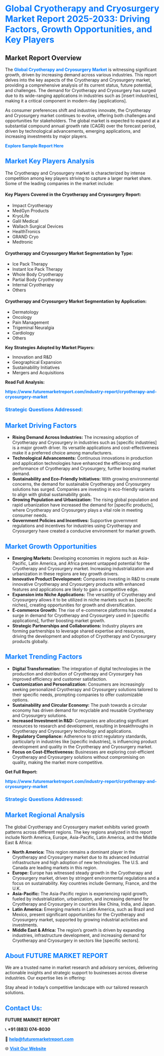 <h1 style="color: #007BFF;">Global Cryotherapy and Cryosurgery Market Report 2025-2033: Driving Factors, Growth Opportunities, and Key Players</h1>

<section id="overview">
<h2>Market Report Overview</h2>
<p>The <a href="https://www.futuremarketreport.com/industry-report/cryotherapy-and-cryosurgery-market" style="color: #007BFF; text-decoration: none;"><strong>Global Cryotherapy and Cryosurgery Market</strong></a> is witnessing significant growth, driven by increasing demand across various industries. This report delves into the key aspects of the Cryotherapy and Cryosurgery market, providing a comprehensive analysis of its current status, future potential, and challenges. The demand for Cryotherapy and Cryosurgery has surged due to its wide-ranging applications in industries such as [insert industries], making it a critical component in modern-day [applications].</p>
<p>As consumer preferences shift and industries innovate, the Cryotherapy and Cryosurgery market continues to evolve, offering both challenges and opportunities for stakeholders. The global market is expected to expand at a substantial compound annual growth rate (CAGR) over the forecast period, driven by technological advancements, emerging applications, and increasing investments by major players.</p>
</section>

<section id="overview">
<p><a href="https://www.futuremarketreport.com/request-sample/reportId=77068" style="color: #007BFF; text-decoration: none;"><strong>Explore Sample Report Here</strong></a></p>
</section>

<section id="key-players">
<h2 style="color: #007BFF;">Market Key Players Analysis</h2>
<p>The Cryotherapy and Cryosurgery market is characterized by intense competition among key players striving to capture a larger market share. Some of the leading companies in the market include:</p>
<h4>Key Players Covered in the Cryotherapy and Cryosurgery Report:</h4>
<ul><li>Impact Cryotherapy</li><li>MedGyn Products</li><li>KryoLife</li><li>Galil Medical</li><li>Wallach Surgical Devices</li><li>HealthTronics</li><li>GRAND Cryo</li><li>Medtronic</li></ul>
<h4>Cryotherapy and Cryosurgery Market Segmentation by Type:</h4>
<ul><li>Ice Pack Therapy</li><li>Instant Ice Pack Therapy</li><li>Whole Body Cryotherapy</li><li>Partial Body Cryotherapy</li><li>Internal Cryotherapy</li><li>Others</li></ul>

<h4>Cryotherapy and Cryosurgery Market Segmentation by Application:</h4>
<ul><li>Dermatology</li><li>Oncology</li><li>Pain Management</li><li>Trigeminal Neuralgia</li><li>Cardiology</li><li>Others</li></ul>
<p><strong>Key Strategies Adopted by Market Players:</strong></p>
<ul>
<li>Innovation and R&D</li>
<li>Geographical Expansion</li>
<li>Sustainability Initiatives</li>
<li>Mergers and Acquisitions</li>
</ul>
</section>

<section>
<p><strong>Read Full Analysis: </strong></p><a href="https://www.futuremarketreport.com/industry-report/cryotherapy-and-cryosurgery-market" style="color: #007BFF; text-decoration: none;"><strong>https://www.futuremarketreport.com/industry-report/cryotherapy-and-cryosurgery-market</strong></a>
<h3 style="color: #007BFF;">Strategic Questions Addressed:</h3>
</section>

<section id="driving-factors">
<h2 style="color: #007BFF;">Market Driving Factors</h2>
<ul>
<li><strong>Rising Demand Across Industries:</strong> The increasing adoption of Cryotherapy and Cryosurgery in industries such as [specific industries] is a major growth driver. Its versatile applications and cost-effectiveness make it a preferred choice among manufacturers.</li>
<li><strong>Technological Advancements:</strong> Continuous innovations in production and application technologies have enhanced the efficiency and performance of Cryotherapy and Cryosurgery, further boosting market demand.</li>
<li><strong>Sustainability and Eco-Friendly Initiatives:</strong> With growing environmental concerns, the demand for sustainable Cryotherapy and Cryosurgery solutions has surged. Companies are investing in eco-friendly variants to align with global sustainability goals.</li>
<li><strong>Growing Population and Urbanization:</strong> The rising global population and rapid urbanization have increased the demand for [specific products], where Cryotherapy and Cryosurgery plays a vital role in meeting consumer needs.</li>
<li><strong>Government Policies and Incentives:</strong> Supportive government regulations and incentives for industries using Cryotherapy and Cryosurgery have created a conducive environment for market growth.</li>
</ul>
</section>

<section id="growth-opportunities">
<h2 style="color: #007BFF;">Market Growth Opportunities</h2>
<ul>
<li><strong>Emerging Markets:</strong> Developing economies in regions such as Asia-Pacific, Latin America, and Africa present untapped potential for the Cryotherapy and Cryosurgery market. Increasing industrialization and urbanization in these regions are key growth drivers.</li>
<li><strong>Innovative Product Development:</strong> Companies investing in R&D to create innovative Cryotherapy and Cryosurgery products with enhanced features and applications are likely to gain a competitive edge.</li>
<li><strong>Expansion into Niche Applications:</strong> The versatility of Cryotherapy and Cryosurgery allows it to be utilized in niche markets such as [specific niches], creating opportunities for growth and diversification.</li>
<li><strong>E-commerce Growth:</strong> The rise of e-commerce platforms has created a surge in demand for Cryotherapy and Cryosurgery used in [specific applications], further boosting market growth.</li>
<li><strong>Strategic Partnerships and Collaborations:</strong> Industry players are forming partnerships to leverage shared expertise and resources, driving the development and adoption of Cryotherapy and Cryosurgery products globally.</li>
</ul>
</section>

<section id="trending-factors">
<h2 style="color: #007BFF;">Market Trending Factors</h2>
<ul>
<li><strong>Digital Transformation:</strong> The integration of digital technologies in the production and distribution of Cryotherapy and Cryosurgery has improved efficiency and customer satisfaction.</li>
<li><strong>Customization and Personalization:</strong> Consumers are increasingly seeking personalized Cryotherapy and Cryosurgery solutions tailored to their specific needs, prompting companies to offer customizable options.</li>
<li><strong>Sustainability and Circular Economy:</strong> The push towards a circular economy has driven demand for recyclable and reusable Cryotherapy and Cryosurgery solutions.</li>
<li><strong>Increased Investment in R&D:</strong> Companies are allocating significant resources to research and development, resulting in breakthroughs in Cryotherapy and Cryosurgery technology and applications.</li>
<li><strong>Regulatory Compliance:</strong> Adherence to strict regulatory standards, particularly in industries like [specific industries], is influencing product development and quality in the Cryotherapy and Cryosurgery market.</li>
<li><strong>Focus on Cost-Effectiveness:</strong> Businesses are exploring cost-efficient Cryotherapy and Cryosurgery solutions without compromising on quality, making the market more competitive.</li>
</ul>
</section>

<section>
<p><strong>Get Full Report: </strong></p><a href="https://www.futuremarketreport.com/industry-report/cryotherapy-and-cryosurgery-market" style="color: #007BFF; text-decoration: none;"><strong>https://www.futuremarketreport.com/industry-report/cryotherapy-and-cryosurgery-market</strong></a>
<h3 style="color: #007BFF;">Strategic Questions Addressed:</h3>
</section>


<section id="regional-analysis">
<h2 style="color: #007BFF;">Market Regional Analysis</h2>
<p>The global Cryotherapy and Cryosurgery market exhibits varied growth patterns across different regions. The key regions analyzed in this report include North America, Europe, Asia-Pacific, Latin America, and the Middle East & Africa:</p>
<ul>
<li><strong>North America:</strong> This region remains a dominant player in the Cryotherapy and Cryosurgery market due to its advanced industrial infrastructure and high adoption of new technologies. The U.S. and Canada are leading markets in this region.</li>
<li><strong>Europe:</strong> Europe has witnessed steady growth in the Cryotherapy and Cryosurgery market, driven by stringent environmental regulations and a focus on sustainability. Key countries include Germany, France, and the U.K.</li>
<li><strong>Asia-Pacific:</strong> The Asia-Pacific region is experiencing rapid growth, fueled by industrialization, urbanization, and increasing demand for Cryotherapy and Cryosurgery in countries like China, India, and Japan.</li>
<li><strong>Latin America:</strong> Emerging markets in Latin America, such as Brazil and Mexico, present significant opportunities for the Cryotherapy and Cryosurgery market, supported by growing industrial activities and investments.</li>
<li><strong>Middle East & Africa:</strong> The region’s growth is driven by expanding industries, infrastructure development, and increasing demand for Cryotherapy and Cryosurgery in sectors like [specific sectors].</li>
</ul>
</section>

<footer>
<h2 style="color: #007BFF;">About FUTURE MARKET REPORT</h2>
<p>We are a trusted name in market research and advisory services, delivering actionable insights and strategic support to businesses across diverse industries. Our expertise lies in offering:</p>

<p>Stay ahead in today’s competitive landscape with our tailored research solutions.</p>

<h2 style="color: #007BFF;">Contact Us:</h2>
<p><strong>FUTURE MARKET REPORT</strong></p>
<p>📞 <strong>+91 (883) 074-8030</strong></p>
<p>📧 <strong><a href="mailto:help@futuremarketreport.com" style="color: #007BFF;">help@futuremarketreport.com</a></strong></p>
<p>🌐 <strong><a href="https://www.futuremarketreport.com/" style="color: #007BFF;">Visit Our Website</a></strong></p>
</footer>